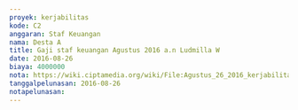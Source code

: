 ```yaml
---
proyek: kerjabilitas
kode: C2
anggaran: Staf Keuangan
nama: Desta A
title: Gaji staf keuangan Agustus 2016 a.n Ludmilla W
date: 2016-08-26
biaya: 4000000
nota: https://wiki.ciptamedia.org/wiki/File:Agustus_26_2016_kerjabilitas_C2_gaji_staf_keuangan_agustus_ludmilla084.jpg
tanggalpelunasan: 2016-08-26
notapelunasan:
---
```

